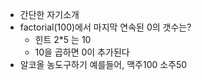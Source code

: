 


- 간단한 자기소개
- factorial(100)에서 마지막 연속된 0의 갯수는?
	- 힌트 2*5 는 10
	- 10을 곱하면 0이 추가된다
- 알코올 농도구하기 예를들어, 맥주100 소주50
<!--stackedit_data:
eyJoaXN0b3J5IjpbMjExMjcwNDZdfQ==
-->